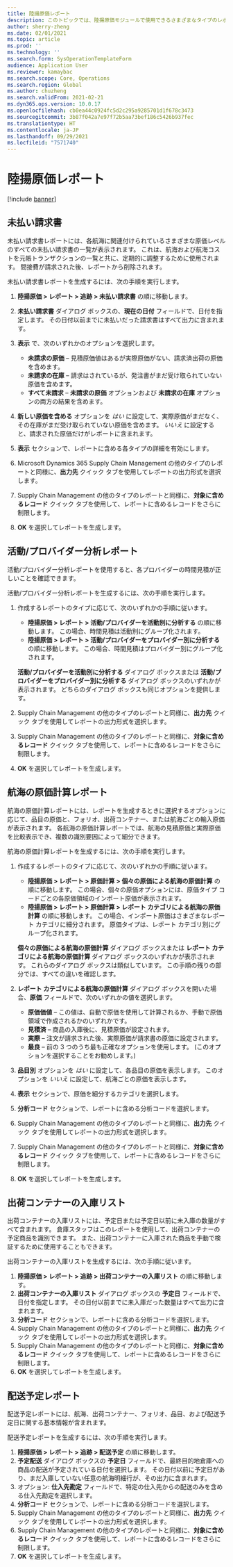 ```yaml
---
title: 陸揚原価レポート
description: このトピックでは、陸揚原価モジュールで使用できるさまざまなタイプのレポートを検索して使用する方法について説明します。
author: sherry-zheng
ms.date: 02/01/2021
ms.topic: article
ms.prod: ''
ms.technology: ''
ms.search.form: SysOperationTemplateForm
audience: Application User
ms.reviewer: kamaybac
ms.search.scope: Core, Operations
ms.search.region: Global
ms.author: chuzheng
ms.search.validFrom: 2021-02-21
ms.dyn365.ops.version: 10.0.17
ms.openlocfilehash: cb0ea44c0924fc5d2c295a9285701d1f678c3473
ms.sourcegitcommit: 3b87f042a7e97f72b5aa73bef186c5426b937fec
ms.translationtype: HT
ms.contentlocale: ja-JP
ms.lasthandoff: 09/29/2021
ms.locfileid: "7571740"
---
```

# <a name="landed-cost-reports"></a>陸揚原価レポート

[!include [banner](../../includes/banner.md)]

## <a name="outstanding-invoices"></a>未払い請求書

未払い請求書レポートには、各航海に関連付けられているさまざまな原価レベルのすべての未払い請求書の一覧が表示されます。 これは、航海および航海コストを元帳トランザクションの一覧と共に、定期的に調整するために使用されます。 間接費が請求された後、レポートから削除されます。

未払い請求書レポートを生成するには、次の手順を実行します。

1. **陸揚原価 \> レポート \> 追跡 \> 未払い請求書** の順に移動します。
1. **未払い請求書** ダイアログ ボックスの、**現在の日付** フィールドで、日付を指定します。 その日付以前までに未払いだった請求書はすべて出力に含まれます。
1. **表示** で、次のいずれかのオプションを選択します。

    - **未請求の原価** – 見積原価値はあるが実際原価がない、請求済出荷の原価を含めます。
    - **未請求の在庫** – 請求はされているが、発注書がまだ受け取られていない原価を含めます。
    - **すべて未請求** – **未請求の原価** オプションおよび **未請求の在庫** オプションの両方の結果を含めます。

1. **新しい原価を含める** オプションを *はい* に設定して、実際原価がまだなく、その在庫がまだ受け取られていない原価を含めます。 *いいえ* に設定すると、請求された原価だけがレポートに含まれます。
1. **表示** セクションで、レポートに含める各タイプの詳細を有効にします。
1. Microsoft Dynamics 365 Supply Chain Management の他のタイプのレポートと同様に、**出力先** クイック タブを使用してレポートの出力形式を選択します。
1. Supply Chain Management の他のタイプのレポートと同様に、**対象に含めるレコード** クイック タブを使用して、レポートに含めるレコードをさらに制限します。
1. **OK** を選択してレポートを生成します。

## <a name="activityprovider-analysis-reports"></a>活動/プロバイダー分析レポート

活動/プロバイダー分析レポートを使用すると、各プロバイダーの時間見積が正しいことを確認できます。

活動/プロバイダー分析レポートを生成するには、次の手順を実行します。

1. 作成するレポートのタイプに応じて、次のいずれかの手順に従います。

    - **陸揚原価 \> レポート \> 活動/プロバイダーを活動別に分析する** の順に移動します。 この場合、時間見積は活動別にグループ化されます。
    - **陸揚原価 \> レポート \> 活動/プロバイダーをプロバイダー別に分析する** の順に移動します。 この場合、時間見積はプロバイダー別にグループ化されます。

    **活動/プロバイダーを活動別に分析する** ダイアログ ボックスまたは **活動/プロバイダーをプロバイダー別に分析する** ダイアログ ボックスのいずれかが表示されます。 どちらのダイアログ ボックスも同じオプションを提供します。

1. Supply Chain Management の他のタイプのレポートと同様に、**出力先** クイック タブを使用してレポートの出力形式を選択します。
1. Supply Chain Management の他のタイプのレポートと同様に、**対象に含めるレコード** クイック タブを使用して、レポートに含めるレコードをさらに制限します。
1. **OK** を選択してレポートを生成します。

## <a name="voyage-costing-reports"></a>航海の原価計算レポート

航海の原価計算レポートには、レポートを生成するときに選択するオプションに応じて、品目の原価と、フォリオ、出荷コンテナー、または航海ごとの輸入原価が表示されます。 各航海の原価計算レポートでは、航海の見積原価と実際原価を比較表示でき、複数の識別要因によって細分できます。

航海の原価計算レポートを生成するには、次の手順を実行します。

1. 作成するレポートのタイプに応じて、次のいずれかの手順に従います。

    - **陸揚原価 \> レポート \> 原価計算 \> 個々の原価による航海の原価計算** の順に移動します。 この場合、個々の原価オプションには、原価タイプ コードごとの各原価領域のインポート原価が表示されます。
    - **陸揚原価 \> レポート \> 原価計算 \> レポート カテゴリによる航海の原価計算** の順に移動します。 この場合、インポート原価はさまざまなレポート カテゴリに細分されます。 原価タイプは、レポート カテゴリ別にグループ化されます。

    **個々の原価による航海の原価計算** ダイアログ ボックスまたは **レポート カテゴリによる航海の原価計算** ダイアログ ボックスのいずれかが表示されます。 これらのダイアログ ボックスは類似しています。 この手順の残りの部分では、すべての違いを確認します。

1. **レポート カテゴリによる航海の原価計算** ダイアログ ボックスを開いた場合、**原価** フィールドで、次のいずれかの値を選択します。

    - **原価価値** – この値は、自動で原価を使用して計算されるか、手動で原価領域で作成されるかのいずれかです。
    - **見積済** – 商品の入庫後に、見積原価が設定されます。
    - **実際** – 注文が請求された後、実際原価が請求書の原価に設定されます。
    - **最良** – 前の 3 つのうち最も正確なオプションを使用します。 (このオプションを選択することをお勧めします。)

1. **品目別** オプションを *はい* に設定して、各品目の原価を表示します。 このオプションを *いいえ* に設定して、航海ごとの原価を表示します。
1. **表示** セクションで、原価を細分するカテゴリを選択します。
1. **分析コード** セクションで、レポートに含める分析コードを選択します。
1. Supply Chain Management の他のタイプのレポートと同様に、**出力先** クイック タブを使用してレポートの出力形式を選択します。
1. Supply Chain Management の他のタイプのレポートと同様に、**対象に含めるレコード** クイック タブを使用して、レポートに含めるレコードをさらに制限します。
1. **OK** を選択してレポートを生成します。

## <a name="shipping-container-receipts-list"></a>出荷コンテナーの入庫リスト

出荷コンテナーの入庫リストには、予定日または予定日以前に未入庫の数量がすべて含まれます。 倉庫スタッフはこのレポートを使用して、出荷コンテナーの予定商品を識別できます。 また、出荷コンテナーに入庫された商品を手動で検証するために使用することもできます。

出荷コンテナーの入庫リストを生成するには、次の手順に従います。

1. **陸揚原価 \> レポート \> 追跡 \> 出荷コンテナーの入庫リスト** の順に移動します。
1. **出荷コンテナーの入庫リスト** ダイアログ ボックスの **予定日** フィールドで、日付を指定します。 その日付以前までに未入庫だった数量はすべて出力に含まれます。
1. **分析コード** セクションで、レポートに含める分析コードを選択します。
1. Supply Chain Management の他のタイプのレポートと同様に、**出力先** クイック タブを使用してレポートの出力形式を選択します。
1. Supply Chain Management の他のタイプのレポートと同様に、**対象に含めるレコード** クイック タブを使用して、レポートに含めるレコードをさらに制限します。
1. **OK** を選択してレポートを生成します。

## <a name="expected-delivery-report"></a>配送予定レポート

配送予定レポートには、航海、出荷コンテナー、フォリオ、品目、および配送予定日に関する基本情報が含まれます。

配送予定レポートを生成するには、次の手順を実行します。

1. **陸揚原価 \> レポート \> 追跡 \> 配送予定** の順に移動します。
1. **予定配送** ダイアログ ボックスの **予定日** フィールドで、最終目的地倉庫への商品の配送が予定されている日付を選択します。 その日付以前に予定日があり、まだ入庫していない任意の航海明細行が、その出力に含まれます。
1. オプション: **仕入先勘定** フィールドで、特定の仕入先からの配送のみを含める仕入先勘定を選択します。
1. **分析コード** セクションで、レポートに含める分析コードを選択します。
1. Supply Chain Management の他のタイプのレポートと同様に、**出力先** クイック タブを使用してレポートの出力形式を選択します。
1. Supply Chain Management の他のタイプのレポートと同様に、**対象に含めるレコード** クイック タブを使用して、レポートに含めるレコードをさらに制限します。
1. **OK** を選択してレポートを生成します。
